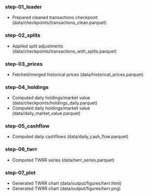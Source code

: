 ### step-01_loader

- Prepared cleaned transactions checkpoint (data/checkpoints/transactions_clean.parquet)

### step-02_splits

- Applied split adjustments (data/checkpoints/transactions_with_splits.parquet)

### step-03_prices

- Fetched/merged historical prices (data/historical_prices.parquet)

### step-04_holdings

- Computed daily holdings/market value (data/checkpoints/holdings_daily.parquet)
- Computed daily holdings/market value (data/daily_market_value.parquet)

### step-05_cashflow

- Computed daily cashflows (data/daily_cash_flow.parquet)

### step-06_twrr

- Computed TWRR series (data/twrr_series.parquet)

### step-07_plot

- Generated TWRR chart (data/output/figures/twrr.html)
- Generated TWRR chart (data/output/figures/twrr.png)
